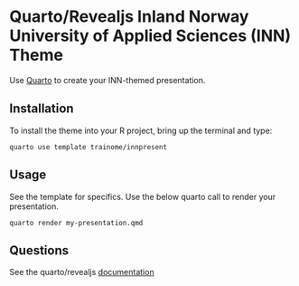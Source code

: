 # Quarto/Revealjs Inland Norway University of Applied Sciences (INN) Theme

Use [Quarto](https://quarto.org/) to create your INN-themed presentation. 

## Installation

To install the theme into your R project, bring up the terminal and type:

```
quarto use template trainome/innpresent

```

## Usage

See the template for specifics. Use the below quarto call to render your presentation.

```
quarto render my-presentation.qmd

```

## Questions

See the quarto/revealjs [documentation](https://quarto.org/docs/presentations/revealjs/)